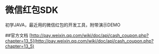 #	微信红包SDK

初学JAVA，最近用的微信红包的开发工具，附带演示DEMO

##官方文档
[http://pay.weixin.qq.com/wiki/doc/api/cash_coupon.php?chapter=13_5](http://pay.weixin.qq.com/wiki/doc/api/cash_coupon.php?chapter=13_5)
